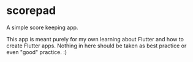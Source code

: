 # scorepad

A simple score keeping app.

This app is meant purely for my own learning about Flutter and how to create Flutter apps. Nothing in here should be taken as best practice or even "good" practice. :)
